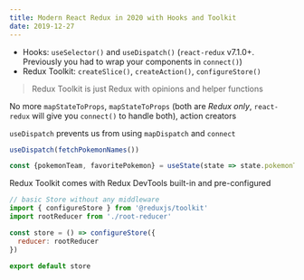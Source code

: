 ```yaml
---
title: Modern React Redux in 2020 with Hooks and Toolkit
date: 2019-12-27
---
```


- Hooks: `useSelector()` and `useDispatch()` (`react-redux` v7.1.0+. Previously you had to wrap your components in `connect()`)
- Redux Toolkit: `createSlice()`, `createAction()`, `configureStore()`

> Redux Toolkit is just Redux with opinions and helper functions

No more `mapStateToProps`, `mapStateToProps` (both are _Redux only_, `react-redux` will give you `connect()` to handle both), action creators

`useDispatch` prevents us from using `mapDispatch` and `connect`

```js
useDispatch(fetchPokemonNames())

const {pokemonTeam, favoritePokemon} = useState(state => state.pokemonTeam) // get the pokemonTeam array and favoritePokemon array from state
```


Redux Toolkit comes with Redux DevTools built-in and pre-configured


```js
// basic Store without any middleware
import { configureStore } from '@reduxjs/toolkit'
import rootReducer from './root-reducer'

const store = () => configureStore({
  reducer: rootReducer
})

export default store
```